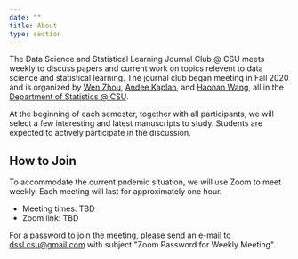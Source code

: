 ```yaml
---
date: ""
title: About
type: section
---
```



The Data Science and Statistical Learning Journal Club @ CSU meets weekly to discuss papers and current work on topics relevent to data science and statistical learning. The journal club began meeting in Fall 2020 and is organized by [Wen Zhou](https://www.stat.colostate.edu/~riczw/), [Andee Kaplan](https://andeekaplan.com), and [Haonan Wang](https://www.stat.colostate.edu/~wanghn/), all in the [Department of Statistics @ CSU](https://statistics.colostate.edu).

At the beginning of each semester, together with all participants, we will select a few interesting and latest manuscripts to study. Students are expected to actively participate in the discussion. 

## How to Join

To accommodate the current pndemic situation, we will use Zoom to meet weekly. Each meeting will last for approximately one hour.

* Meeting times: TBD
* Zoom link: TBD

For a password to join the meeting, please send an e-mail to dssl.csu@gmail.com with subject "Zoom Password for Weekly Meeting".




